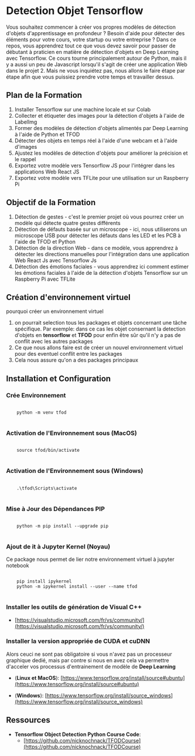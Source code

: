 # Detection Objet Tensorflow

Vous souhaitez commencer à créer vos propres modèles de détection d'objets d'apprentissage en profondeur ?  Besoin d'aide pour détecter des éléments pour votre cours, votre startup ou votre entreprise ?  Dans ce repos, vous apprendrez tout ce que vous devez savoir pour passer de débutant à praticien en matière de détection d'objets en Deep Learning avec Tensorflow. Ce cours tourne principalement autour de Python, mais il y a aussi un peu de Javascript lorsqu'il s'agit de créer une application Web dans le projet 2. Mais ne vous inquiétez pas, nous allons le faire étape par étape afin que vous puissiez prendre votre temps et travailler dessus.

## Plan de la Formation

1. Installer Tensorflow sur une machine locale et sur Colab
2. Collecter et étiqueter des images pour la détection d'objets à l'aide de LabelImg
3. Former des modèles de détection d'objets alimentés par Deep Learning à l'aide de Python et TFOD
4. Détecter des objets en temps réel à l'aide d'une webcam et à l'aide d'images
5. Ajustez les modèles de détection d'objets pour améliorer la précision et le rappel
6. Exportez votre modèle vers Tensorflow JS pour l'intégrer dans les applications Web React JS
7. Exportez votre modèle vers TFLite pour une utilisation sur un Raspberry Pi

## Objectif de la Formation

1. Détection de gestes - c'est le premier projet où vous pourrez créer un modèle qui détecte quatre gestes différents
2. Détection de défauts basée sur un microscope - ici, nous utiliserons un microscope USB pour détecter les défauts dans les LED et les PCB à l'aide de TFOD et Python
3. Détection de la direction Web - dans ce modèle, vous apprendrez à détecter les directions manuelles pour l'intégration dans une application Web React Js avec Tensorflow Js
4. Détection des émotions faciales - vous apprendrez ici comment estimer les émotions faciales à l'aide de la détection d'objets Tensorflow sur un Raspberry Pi avec TFLite

## Création d'environnement virtuel

pourquoi créer un environnement virtuel
1. on pourrait selection tous les packages et objets concernant une tâche spécifique. 
   Par exemple: dans ce cas les objet consernant la detection d'objets en **tensorflow** et **TFOD**
  pour enfin être sûr qu'il n'y a pas de conflit avec les autres packages
2. Ce que nous allons faire est de créer un nouvel environnement virtuel pour des
 eventuel conflit entre les packages
3. Cela nous assure qu'on a des packages principaux 

## Installation et Configuration

### Crée Environnement 

<pre>
<code> 
 	python -m venv tfod
</code>
</pre>

### Activation de l'Environnement sous (MacOS)

<pre>
<code> 
 	source tfod/bin/activate
</code>
</pre>

### Activation de l'Environnement sous (Windows)

<pre>
<code> 
 	.\tfod\Scripts\activate
</code>
</pre>
### Mise à Jour des Dépendances PIP

<pre>
<code> 
 	python -m pip install --upgrade pip
</code>
</pre>

### Ajout de it à Jupyter Kernel (Noyau)

Ce package nous permet de lier notre environnement virtuel à jupyter notebook

<pre>
<code> 
 	pip install ipykernel
	python -m ipykernel install --user --name tfod
</code>
</pre>

### Installer les outils de génération de Visual C++

* [https://visualstudio.microsoft.com/fr/vs/community/](https://visualstudio.microsoft.com/fr/vs/community/)

### Installer la version appropriée de CUDA et cuDNN

Alors ceuci ne sont pas obligatoire si vous n'avez pas un processeur graphique dedié, mais par contre si nous en avez cela va permettre d'acceler vos processus d'entrainement de modèle de **Deep Learning** 

* (**Linux et MacOS**): [https://www.tensorflow.org/install/source#ubuntu](https://www.tensorflow.org/install/source#ubuntu)

* (**Windows**): [https://www.tensorflow.org/install/source_windows](https://www.tensorflow.org/install/source_windows)

## Ressources

* **Tensorflow Object Detection Python Course Code**:  
   * [https://github.com/nicknochnack/TFODCourse](https://github.com/nicknochnack/TFODCourse)